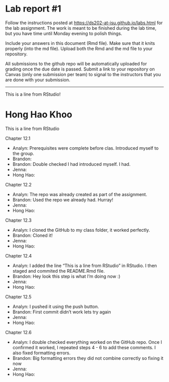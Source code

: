 
<!-- README.md is generated from README.Rmd. Please edit the README.Rmd file -->

# Lab report \#1

Follow the instructions posted at
<https://ds202-at-isu.github.io/labs.html> for the lab assignment. The
work is meant to be finished during the lab time, but you have time
until Monday evening to polish things.

Include your answers in this document (Rmd file). Make sure that it
knits properly (into the md file). Upload both the Rmd and the md file
to your repository.

All submissions to the github repo will be automatically uploaded for
grading once the due date is passed. Submit a link to your repository on
Canvas (only one submission per team) to signal to the instructors that
you are done with your submission.

------------------------------------------------------------------------

This is a line from RStudio!  

# Hong Hao Khoo

This is a line from RStudio

Chapter 12.1

- Analyn: Prerequisites were complete before clas. Introduced myself to
  the group.
- Brandon:
- Brandon: Double checked I had introduced myself. I had.
- Jenna:
- Hong Hao:

Chapter 12.2

- Analyn: The repo was already created as part of the assignment.
- Brandon: Used the repo we already had. Hurray!
- Jenna:
- Hong Hao:

Chapter 12.3

- Analyn: I cloned the GitHub to my class folder, it worked perfectly.
- Brandon: Cloned it!
- Jenna:
- Hong Hao:

Chapter 12.4

- Analyn: I added the line “This is a line from RStudio” in RStudio. I
  then staged and commited the README.Rmd file.
- Brandon: Hey look this step is what I’m doing now :)
- Jenna:
- Hong Hao:

Chapter 12.5

- Analyn: I pushed it using the push button.
- Brandon: First commit didn’t work lets try again
- Jenna:
- Hong Hao:

Chapter 12.6

- Analyn: I double checked everything worked on the GitHub repo. Once I
  confirmed it worked, I repeated steps 4 - 6 to add these comments. I
  also fixed formatting errors.
- Brandon: Big formatting errors they did not combine correctly so
  fixing it now
- Jenna:
- Hong Hao:
